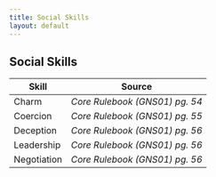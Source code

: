 ```yaml
---
title: Social Skills
layout: default
---
```


## Social Skills

| Skill | Source |
| --- | --- |
| Charm | *Core Rulebook (GNS01) pg. 54* |
| Coercion | *Core Rulebook (GNS01) pg. 55* |
| Deception | *Core Rulebook (GNS01) pg. 56* |
| Leadership | *Core Rulebook (GNS01) pg. 56* |
| Negotiation | *Core Rulebook (GNS01) pg. 56* |